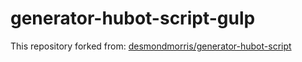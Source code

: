 # generator-hubot-script-gulp

This repository forked from: [desmondmorris/generator-hubot-script](https://github.com/desmondmorris/generator-hubot-script)
